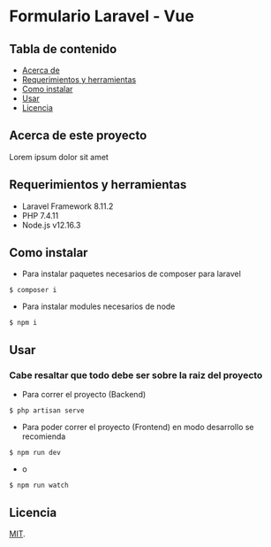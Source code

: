 # Formulario Laravel - Vue

## Tabla de contenido

* [Acerca de](#acerca-de-este-proyecto)
* [Requerimientos y herramientas](#requerimientos-y-herramientas)
* [Como instalar](#como-instalar)
* [Usar](#usar)
* [Licencia](#licencia)

## Acerca de este proyecto

Lorem ipsum dolor sit amet

## Requerimientos y herramientas

* Laravel Framework 8.11.2
* PHP 7.4.11
* Node.js v12.16.3

## Como instalar

* Para instalar paquetes necesarios de composer para laravel
```
$ composer i
```

* Para instalar modules necesarios de node
```
$ npm i
```

## Usar
### Cabe resaltar que todo debe ser sobre la raiz del proyecto
* Para correr el proyecto (Backend)
```
$ php artisan serve
```

* Para poder correr el proyecto (Frontend) en modo desarrollo se recomienda
```
$ npm run dev
```

* o

```
$ npm run watch
```

## Licencia

[MIT](LICENSE).
